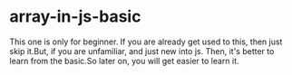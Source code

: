# array-in-js-basic
This one is only for beginner. If you are already get used to this, then just skip it.But, if you are unfamiliar, and just new into js. Then, it's better to learn from the basic.So later on, you will get easier to learn it.
